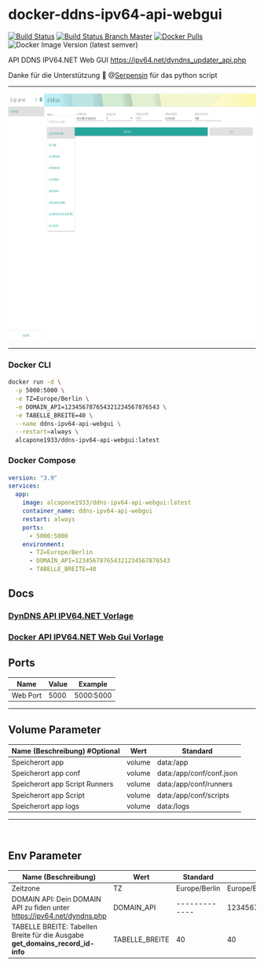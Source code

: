 # docker-ddns-ipv64-api-webgui

[![Build Status](https://shields.cosanostra-cloud.de/drone/build/alcapone1933/docker-ddns-ipv64-api-webgui?logo=drone&server=https%3A%2F%2Fdrone.docker-for-life.de)](https://drone.docker-for-life.de/alcapone1933/docker-ddns-ipv64-api-webgui)
[![Build Status Branch Master](https://shields.cosanostra-cloud.de/drone/build/alcapone1933/docker-ddns-ipv64-api-webgui/master?logo=drone&label=build%20%5Bbranch%20master%5D&server=https%3A%2F%2Fdrone.docker-for-life.de)](https://drone.docker-for-life.de/alcapone1933/docker-ddns-ipv64-api-webgui/branches)
[![Docker Pulls](https://shields.cosanostra-cloud.de/docker/pulls/alcapone1933/ddns-ipv64-api-webgui?logo=docker&logoColor=blue)](https://hub.docker.com/r/alcapone1933/ddns-ipv64-api-webgui/tags)
![Docker Image Version (latest semver)](https://shields.cosanostra-cloud.de/docker/v/alcapone1933/ddns-ipv64-api-webgui?sort=semver&logo=docker&logoColor=blue&label=dockerhub%20version)

API DDNS IPV64.NET Web GUI https://ipv64.net/dyndns_updater_api.php

Danke für die Unterstützung :pray: @[Serpensin](https://github.com/Serpensin) für das python script

***

<img src="img/demo.png" width="900" height="500"/>

***

### Docker CLI

```bash
docker run -d \
  -p 5000:5000 \
  -e TZ=Europe/Berlin \
  -e DOMAIN_API=123456787654321234567876543 \
  -e TABELLE_BREITE=40 \
  --name ddns-ipv64-api-webgui \
  --restart=always \
  alcapone1933/ddns-ipv64-api-webgui:latest
```

### Docker Compose

```yaml
version: "3.9"
services:
  app:
    image: alcapone1933/ddns-ipv64-api-webgui:latest
    container_name: ddns-ipv64-api-webgui
    restart: always
    ports:
      - 5000:5000
    environment:
      - TZ=Europe/Berlin
      - DOMAIN_API=123456787654321234567876543
      - TABELLE_BREITE=40
```
## Docs
### [DynDNS API IPV64.NET Vorlage](docs/api-ipv64-net.md)

### [Docker API IPV64.NET Web Gui Vorlage](docs/docker-api-vorlage.md)


## Ports

| Name        | Value   | Example    |
| ----------- | ------- | ---------- |
| Web Port    | 5000    | 5000:5000  |

* * *

## Volume Parameter

| Name (Beschreibung) #Optional  | Wert    | Standard                 |
| -----------------------------  | ------- | ------------------------ |
| Speicherort app                | volume  | data:/app                |
| Speicherort app conf           | volume  | data:/app/conf/conf.json |
| Speicherort app Script Runners | volume  | data:/app/conf/runners   |
| Speicherort app Script         | volume  | data:/app/conf/scripts   |
| Speicherort app logs           | volume  | data:/logs               |

* * *

&nbsp;

## Env Parameter

| Name (Beschreibung)                                                             | Wert           | Standard      | Beispiel                    |
| ------------------------------------------------------------------------------- | -------------- | ------------- | --------------------------- |
| Zeitzone                                                                        | TZ             | Europe/Berlin | Europe/Berlin               |
| DOMAIN API: Dein DOMAIN API zu fiden unter https://ipv64.net/dyndns.php         | DOMAIN_API     | ------------- | 123456787654321234567876543 |
| TABELLE BREITE: Tabellen Breite für die Ausgabe  **get_domains_record_id-info** | TABELLE_BREITE | 40            | 40                          |
